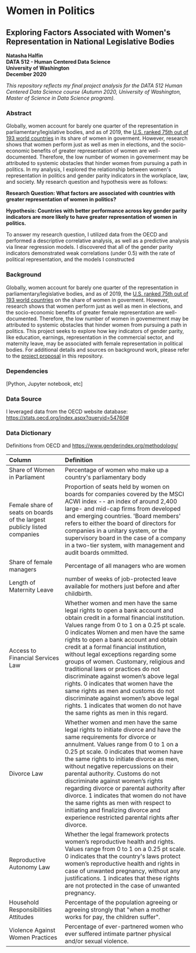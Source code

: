 # Women in Politics
## Exploring Factors Associated with Women's Representation in National Legislative Bodies
**Natasha Halfin**  
**DATA 512 - Human Centered Data Science**  
**University of Washington**  
**December 2020**  

*This repository reflects my final project analysis for the DATA 512 Human Centered Data Science course (Autumn 2020, University of Washington, Master of Science in Data Science program).*

### Abstract
 Globally, women account for barely one quarter of the representation in parliamentary/legislative bodies, and as of 2019, the [U.S. ranked 75th out of 193 world countries](https://www.cnbc.com/2019/03/04/the-us-ranks-75th-in-womens-representation-in-government.html) in its share of women in goverment. However, research shows that women perform just as well as men in elections, and the socio-economic benefits of greater representation of women are well-documented. Therefore, the low number of women in govemerment may be attributed to systemic obstacles that hinder women from pursuing a path in politics. In my analysis, I explored the relationship between women's representation in politics and gender parity indicators in the workplace, law, and society. My research question and hypothesis were as follows:    

**Research Question: What factors are associated with countries with greater representation of women in politics?**  

**Hypothesis: Countries with better performance across key gender parity indicators are more likely to have greater representation of women in politics.**

To answer my research question, I utilized data from the OECD and performed a descriptive correlative analysis, as well as a predictive analysis via linear regression models. I discovered that all of the gender parity indicators demonstrated weak correlations (under 0.5) with the rate of political representation, and the models I constructed 

### Background
Globally, women account for barely one quarter of the representation in parliamentary/legislative bodies, and as of 2019, the [U.S. ranked 75th out of 193 world countries](https://www.cnbc.com/2019/03/04/the-us-ranks-75th-in-womens-representation-in-government.html) on the share of women in goverment. However, research shows that women perform just as well as men in elections, and the socio-economic benefits of greater female representation are well-documented. Therefore, the low number of women in govemerment may be attributed to systemic obstacles that hinder women from pursuing a path in politics. This project seeks to explore how key indicators of gender parity, like education, earnings, representation in the commercial sector, and maternity leave, may be associated with female representation in political bodies. For additional details and sources on background work, please refer to the [project proposal](https://github.com/nhalfi/data-512-final/blob/main/final_project.ipynb) in this repository.

### Dependencies
[Python, Jupyter notebook, etc]

### Data Source  
I leveraged data from the OECD website database: https://stats.oecd.org/index.aspx?queryid=54760#

### Data Dictionary

Definitions from OECD and https://www.genderindex.org/methodology/

Column | Definition 
:--- | :---
Share of Women in Parliament | Percentage of women who make up a country's parliamentary body
Female share of seats on boards of the largest publicly listed companies | Proportion of seats held by women on boards for companies covered by the MSCI ACWI index -- an index of around 2,400 large- and mid-cap firms from developed and emerging countries. 'Board members' refers to either the board of directors for companies in a unitary system, or the supervisory board in the case of a company in a two-tier system, with management and audit boards ommitted.
Share of female managers | Percentage of all managers who are women
Length of Maternity Leave | number of weeks of job-protected leave available for mothers just before and after childbirth.
Access to Financial Services Law | Whether women and men have the same legal rights to open a bank account and obtain credit in a formal financial institution. Values range from 0 to 1 on a 0.25 pt scale. 0 indicates Women and men have the same rights to open a bank account and obtain credit at a formal financial institution, without legal exceptions regarding some groups of women. Customary, religious and traditional laws or practices do not discriminate against women’s above legal rights. 0 indicates that women have the same rights as men  and customs do not discriminate against women’s above legal rights. 1 indicates that women do not have the same rights as men in this regard.
Divorce Law | Whether women and men have the same legal rights to initiate divorce and have the same requirements for divorce or annulment. Values range from 0 to 1 on a 0.25 pt scale. 0 indicates that women have the same rights to initiate divorce as men, without negative repercussions on their parental authority. Customs do not discriminate against women’s rights regarding divorce or parental authority after divorce. 1 indicates that women do not have the same rights as men with respect to initiating and finalizing divorce and experience restricted parental rights after divorce.
Reproductive Autonomy Law | Whether the legal framework protects women’s reproductive health and rights. Values range from 0 to 1 on a 0.25 pt scale. 0 indicates that the country's laws protect women’s reproductive health and rights in case of unwanted pregnancy, without any justifications. 1 indicates that these rights are not protected in the case of unwanted pregnancy.  
Household Responsibilities Attitudes | Percentage of the population agreeing or agreeing strongly that "when a mother works for pay, the children suffer".
Violence Against Women Practices | Percentage of ever-partnered women who ever suffered intimate partner physical and/or sexual violence.


